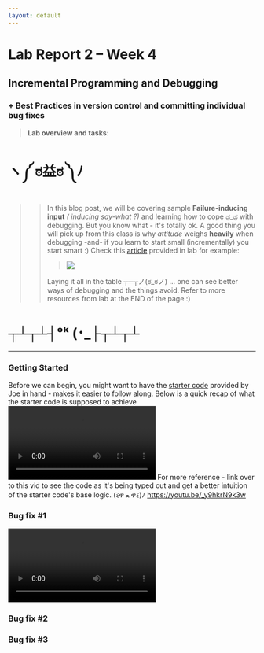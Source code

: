 ```yaml
---
layout: default
---
```


# Lab Report 2 – Week 4
## Incremental Programming and Debugging
### + Best Practices in version control and committing individual bug fixes
> **Lab overview and tasks:**
# ヽ༼ ಠ益ಠ ༽ﾉ
>>In this blog post, we will be covering sample **Failure-inducing input** *( inducing say-what ?)* and learning how to cope ಥ_ಥ with debugging. But you know what - it's totally ok. A good thing you will pick up from this class is why *attitude* weighs **heavily** when debugging -and- if you learn to start small (incrementally) you start smart :) 
>>Check this [article](https://jvns.ca/blog/debugging-attitude-matters/) provided in lab for example:
>>> <img src="https://pbs.twimg.com/media/EVfh7xaXsAAJa3E?format=jpg&amp;name=medium">
>> Laying it all in the table ┬─┬ノ(ಠ_ಠノ) ... one can see better ways of debugging and the things avoid. Refer to more resources from lab at the END of the page :)

# ┬┴┬┴┤ᵒᵏ (･_├┬┴┬┴
***

### Getting Started
Before we can begin, you might want to have the [starter code](https://github.com/ucsd-cse15l-w22/markdown-parse) provided by Joe in hand - makes it easier to follow along.
Below is a quick recap of what the starter code is supposed to achieve
<video src="assets\images\week4intro.mp4" controls="controls" style="max-width: 1000px;">
</video>
For more reference - link over to this vid to see the code as it's being typed out and get a better intuition of the starter code's base logic.
(ﾐዋ ﻌ ዋﾐ)ﾉ https://youtu.be/_y9hkrN9k3w


### Bug fix #1
<video src="assets\images\testCase1.mp4" controls="controls" style="max-width: 1000px;">
</video>

### Bug fix #2

### Bug fix #3